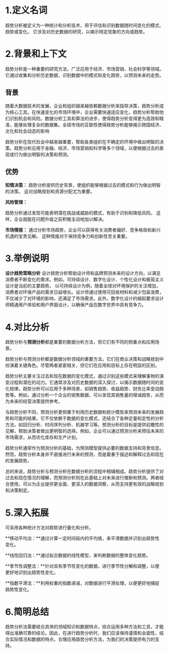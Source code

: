 # 1.定义名词

趋势分析被定义为一种统计和分析技术，用于评估和识别数据随时间变化的模式、趋势或变化。 它涉及对历史数据的研究，以揭示特定现象的方向或趋势。 

# 2.背景和上下文

趋势分析是一种重要的研究方法，广泛应用于经济、市场营销、社会科学等领域。它通过收集和分析历史数据，识别数据中的模式和变化趋势，以预测未来的走势。

## 背景

随着大数据技术的发展，企业和组织越来越依赖数据分析来指导决策，趋势分析成为核心工具。在快速变化的市场环境中，企业需要快速适应变化，趋势分析帮助他们识别机会和风险。数据分析工具和算法的进步，使得趋势分析变得更为高效和精准，能够处理复杂的数据集。全球市场的互联性使得趋势分析能够揭示跨国经济、文化和社会动态的影响

趋势分析在现代社会中越来越重要，帮助各类组织在不确定的环境中做出明智的决策。趋势分析应用于金融、经济、市场营销和科学等多个领域，以便根据过去的表现或行为做出明智的决策和预测。

## 优势

**知情决策：**
趋势分析提供历史背景，使组织能够根据过去的模式和行为做出明智的决策。 这对战略规划和资源分配尤为重要。

**风险管理：**

趋势分析通过发现可能表明潜在挑战或威胁的模式，有助于识别和降低风险。 这样，企业就能在问题升级之前积极主动地加以解决。

**市场情报：**
通过分析市场趋势，企业可以获得有关消费者偏好、竞争格局和新兴机遇的宝贵见解。 这种情报对于保持竞争力和创新性至关重要。

# 3.举例说明

**设计趋势策略分析**
设计趋势分析帮助设计师和品牌预测未来的设计方向，以满足消费者不断变化的需求。例如，可持续设计、数字化设计、个性化设计和极简主义设计是当前的主要趋势。
以可持续设计为例，随着全球对环境保护的关注增加，消费者对环保产品的需求日益增长。设计师通过使用可回收材料和减少包装浪费，不仅减少了对环境的影响，还满足了市场需求。此外，数字化设计的崛起要求设计师精通用户体验和用户界面设计，以确保产品在数字世界中具有竞争力。

# 4.对比分析

趋势分析与**预测分析**都是重要的数据分析方法，但它们有不同的侧重点和应用场景。

趋势分析与预测分析都是数据分析领域的重要方法，它们在商业决策和战略规划中扮演着关键角色。尽管两者紧密相关，但它们在应用和目标上存在明显的区别。

趋势分析主要关注过去和现在数据的变化模式，通过识别这些模式来理解事物的演变过程和潜在的动力。它通常涉及对历史数据的深入探讨，以揭示数据随时间的变化规律。趋势分析可以应用于多种场景，如销售趋势、收益趋势、财务比率变动趋势等。例如，通过分析一个企业的销售数据，可以发现其销售量的增减趋势，从而为未来的经营决策提供参考。

与趋势分析不同，预测分析更侧重于利用历史数据和统计模型来预测未来的发展趋势和可能的结果。它不仅依赖于数据的变化模式，还结合了各种定量和定性的分析方法，如回归分析、时间序列分析、机器学习等。预测分析的目标是提供前瞻性的见解，帮助决策者做出更明智的选择。例如，企业可以通过预测分析来预估未来的市场需求，从而优化库存和生产计划。

趋势分析通常作为预测分析的基础，为预测模型提供必要的数据支持和背景信息。然而，趋势分析本身并不直接进行未来的预测，而是着重于描述和解释过去和现在的发展趋势。

总的来说，趋势分析与预测分析在数据分析的流程中相辅相成。趋势分析提供了对过去和现在情况的理解，而预测分析则在此基础上对未来进行推断和预测。两者结合使用，可以为企业提供更全面、更深入的数据洞察，从而支持更有效的战略规划和决策制定。

# 5.深入拓展

可采用各种统计方法对趋势进行量化和分析。

**移动平均法：**通过计算一定时间段内的平均值，来平滑数据并识别出趋势性变化。

**线性回归法：**通过拟合数据的线性模型，来判断数据的整体变化趋势。

**季节性调整法：**针对具有季节性变化的数据，进行季节性分解和调整，以便更好地识别出趋势性变化。

**指数平滑法：**利用权重的指数递减，对数据进行平滑处理，以便更好地捕捉趋势性变化。

# 6.简明总结

趋势分析法需要结合具体的领域知识和数据特点，综合运用多种方法和工具，才能得出准确可靠的结论。因此，在进行趋势分析时，我们应该保持谨慎和全面性，结合实际情况和数据的特点，合理应用趋势分析方法，为我们的决策提供有力的支持。
